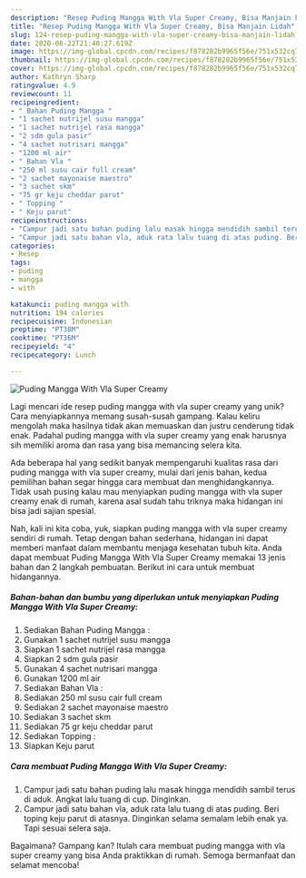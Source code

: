 ```yaml
---
description: "Resep Puding Mangga With Vla Super Creamy, Bisa Manjain Lidah"
title: "Resep Puding Mangga With Vla Super Creamy, Bisa Manjain Lidah"
slug: 124-resep-puding-mangga-with-vla-super-creamy-bisa-manjain-lidah
date: 2020-06-22T21:40:27.619Z
image: https://img-global.cpcdn.com/recipes/f878282b9965f56e/751x532cq70/puding-mangga-with-vla-super-creamy-foto-resep-utama.jpg
thumbnail: https://img-global.cpcdn.com/recipes/f878282b9965f56e/751x532cq70/puding-mangga-with-vla-super-creamy-foto-resep-utama.jpg
cover: https://img-global.cpcdn.com/recipes/f878282b9965f56e/751x532cq70/puding-mangga-with-vla-super-creamy-foto-resep-utama.jpg
author: Kathryn Sharp
ratingvalue: 4.9
reviewcount: 11
recipeingredient:
- " Bahan Puding Mangga "
- "1 sachet nutrijel susu mangga"
- "1 sachet nutrijel rasa mangga"
- "2 sdm gula pasir"
- "4 sachet nutrisari mangga"
- "1200 ml air"
- " Bahan Vla "
- "250 ml susu cair full cream"
- "2 sachet mayonaise maestro"
- "3 sachet skm"
- "75 gr keju cheddar parut"
- " Topping "
- " Keju parut"
recipeinstructions:
- "Campur jadi satu bahan puding lalu masak hingga mendidih sambil terus di aduk. Angkat lalu tuang di cup. Dinginkan."
- "Campur jadi satu bahan vla, aduk rata lalu tuang di atas puding. Beri toping keju parut di atasnya. Dinginkan selama semalam lebih enak ya. Tapi sesuai selera saja."
categories:
- Resep
tags:
- puding
- mangga
- with

katakunci: puding mangga with 
nutrition: 194 calories
recipecuisine: Indonesian
preptime: "PT38M"
cooktime: "PT36M"
recipeyield: "4"
recipecategory: Lunch

---
```



![Puding Mangga With Vla Super Creamy](https://img-global.cpcdn.com/recipes/f878282b9965f56e/751x532cq70/puding-mangga-with-vla-super-creamy-foto-resep-utama.jpg)

Lagi mencari ide resep puding mangga with vla super creamy yang unik? Cara menyiapkannya memang susah-susah gampang. Kalau keliru mengolah maka hasilnya tidak akan memuaskan dan justru cenderung tidak enak. Padahal puding mangga with vla super creamy yang enak harusnya sih memiliki aroma dan rasa yang bisa memancing selera kita.



Ada beberapa hal yang sedikit banyak mempengaruhi kualitas rasa dari puding mangga with vla super creamy, mulai dari jenis bahan, kedua pemilihan bahan segar hingga cara membuat dan menghidangkannya. Tidak usah pusing kalau mau menyiapkan puding mangga with vla super creamy enak di rumah, karena asal sudah tahu triknya maka hidangan ini bisa jadi sajian spesial.


Nah, kali ini kita coba, yuk, siapkan puding mangga with vla super creamy sendiri di rumah. Tetap dengan bahan sederhana, hidangan ini dapat memberi manfaat dalam membantu menjaga kesehatan tubuh kita. Anda dapat membuat Puding Mangga With Vla Super Creamy memakai 13 jenis bahan dan 2 langkah pembuatan. Berikut ini cara untuk membuat hidangannya.

<!--inarticleads1-->

##### Bahan-bahan dan bumbu yang diperlukan untuk menyiapkan Puding Mangga With Vla Super Creamy:

1. Sediakan  Bahan Puding Mangga :
1. Gunakan 1 sachet nutrijel susu mangga
1. Siapkan 1 sachet nutrijel rasa mangga
1. Siapkan 2 sdm gula pasir
1. Gunakan 4 sachet nutrisari mangga
1. Gunakan 1200 ml air
1. Sediakan  Bahan Vla :
1. Sediakan 250 ml susu cair full cream
1. Sediakan 2 sachet mayonaise maestro
1. Sediakan 3 sachet skm
1. Sediakan 75 gr keju cheddar parut
1. Sediakan  Topping :
1. Siapkan  Keju parut




<!--inarticleads2-->

##### Cara membuat Puding Mangga With Vla Super Creamy:

1. Campur jadi satu bahan puding lalu masak hingga mendidih sambil terus di aduk. Angkat lalu tuang di cup. Dinginkan.
1. Campur jadi satu bahan vla, aduk rata lalu tuang di atas puding. Beri toping keju parut di atasnya. Dinginkan selama semalam lebih enak ya. Tapi sesuai selera saja.




Bagaimana? Gampang kan? Itulah cara membuat puding mangga with vla super creamy yang bisa Anda praktikkan di rumah. Semoga bermanfaat dan selamat mencoba!
